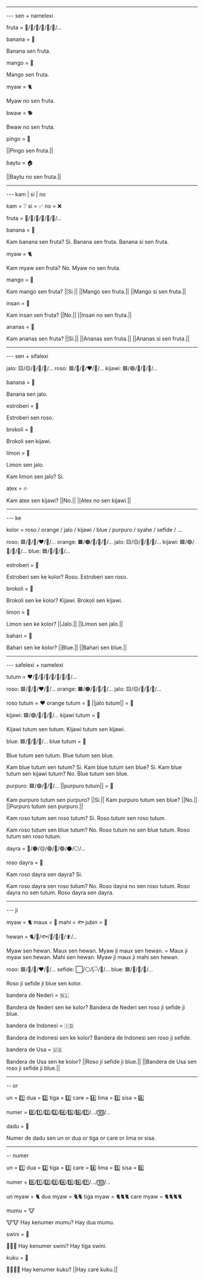 -------------------
--- sen + namelexi

fruta = 🍌/🥭/🍎/🍊/🍋/🍍/...

banana = 🍌

Banana sen fruta.

mango = 🥭

Mango sen fruta.

myaw = 🐈

Myaw no sen fruta.

bwaw = 🐕

Bwaw no sen fruta.

pingo = 🍎

||Pingo sen fruta.||

baytu = 🏠

||Baytu no sen fruta.||

----------------------
--- kam | si | no

kam = ❔
si = ✅
no = ❌

fruta = 🍌/🥭/🍎/🍊/🍋/🍍/...

banana = 🍌

Kam banana sen fruta?
Si.
Banana sen fruta.
Banana si sen fruta.

myaw = 🐈

Kam myaw sen fruta?
No.
Myaw no sen fruta.

mango = 🥭

Kam mango sen fruta?
||Si.||
||Mango sen fruta.||
||Mango si sen fruta.||

insan = 🧍

Kam insan sen fruta?
||No.||
||Insan no sen fruta.||

ananas = 🍍

Kam ananas sen fruta?
||Si.||
||Ananas sen fruta.||
||Ananas si sen fruta.||

--------------------
--- sen + sifalexi

jalo: 🟨/🟡/📒/💛/🍌/...
roso: 🟥/🔴/📕/❤️/🚗/...
kijawi: 🟩/🟢/📗/💚/🍏/...

banana = 🍌

Banana sen jalo.

estroberi = 🍓

Estroberi sen roso.

brokoli = 🥦

Brokoli sen kijawi.

limon = 🍋

Limon sen jalo.

Kam limon sen jalo?
Si.

atex = 🔥

Kam atex sen kijawi?
||No.||
||Atex no sen kijawi.||

------------------------
--- ke

kolor = roso / orange / jalo / kijawi / blue / purpuro / syahe / sefide / ...

roso: 🟥/🔴/📕/❤️/🚗/...
orange: 🟧/🟠/📙/🧡/🍊/...
jalo: 🟨/🟡/📒/💛/🍌/...
kijawi: 🟩/🟢/📗/💚/🍏/...
blue: 🟦/🔵/📘/💙/...

estroberi = 🍓

Estroberi sen ke kolor?
Roso.
Estroberi sen roso.

brokoli = 🥦

Brokoli sen ke kolor?
Kijawi.
Brokoli sen kijawi.

limon = 🍋

Limon sen ke kolor?
||Jalo.||
||Limon sen jalo.||

bahari = 🌊

Bahari sen ke kolor?
||Blue.||
||Bahari sen blue.||

-----------------------
--- safelexi + namelexi

tutum = ❤️/🧡/💛/💚/💙/💜/🖤/🤍/...

roso: 🟥/🔴/📕/❤️/🚗/...
orange: 🟧/🟠/📙/🧡/🍊/...
jalo: 🟨/🟡/📒/💛/🍌/...

roso tutum = ❤️
orange tutum = 🧡
||jalo tutum|| = 💛

kijawi: 🟩/🟢/📗/💚/🍏/...
kijawi tutum = 💚

Kijawi tutum sen tutum.
Kijawi tutum sen kijawi.

blue: 🟦/🔵/📘/💙/...
blue tutum = 💙

Blue tutum sen tutum.
Blue tutum sen blue.

Kam blue tutum sen tutum?
Si.
Kam blue tutum sen blue?
Si.
Kam blue tutum sen kijawi tutum?
No.
Blue tutum sen blue.

purpuro: 🟪/🟣/💜/🍆/...
||purpuro tutum|| = 💜

Kam purpuro tutum sen purpuro?
||Si.||
Kam purpuro tutum sen blue?
||No.||
||Purpuro tutum sen purpuro.||

Kam roso tutum sen roso tutum?
Si.
Roso tutum sen roso tutum.

Kam roso tutum sen blue tutum?
No.
Roso tutum no sen blue tutum.
Roso tutum sen roso tutum.

dayra = 🔴/🟠/🟡/🟢/🔵/🟣/⚫️/⚪️/...

roso dayra = 🔴

Kam roso dayra sen dayra?
Si.

Kam roso dayra sen roso tutum?
No.
Roso dayra no sen roso tutum.
Roso dayra no sen tutum.
Roso dayra sen dayra.

-------------------
--- ji

myaw = 🐈
maux = 🐁
mahi = 🐟
jubin = 🧀

hewan = 🐈/🐁/🐟/🐘/🐓/🦕/🪰/... 

Myaw sen hewan.
Maux sen hewan.
Myaw ji maux sen hewan.
= Maux ji myaw sen hewan.
Mahi sen hewan.
Myaw ji maux ji mahi sen hewan.

roso: 🟥/🔴/📕/❤️/🚗/...
sefide: ⬜/⚪/🏳️/🤍/...
blue: 🟦/🔵/📘/💙/...

Roso ji sefide ji blue sen kolor.

bandera de Nederi = 🇳🇱

Bandera de Nederi sen ke kolor?
Bandera de Nederi sen roso ji sefide ji blue.

bandera de Indonesi = 🇮🇩

Bandera de Indonesi sen ke kolor?
Bandera de Indonesi sen roso ji sefide.

bandera de Usa = 🇺🇸

Bandera de Usa sen ke kolor?
||Roso ji sefide ji blue.||
||Bandera de Usa sen roso ji sefide ji blue.||

-------------
-- or

un = 1️⃣
dua = 2️⃣
tiga = 3️⃣
care = 4️⃣
lima = 5️⃣
sisa = 6️⃣

numer = 0️⃣/1️⃣/2️⃣/3️⃣/4️⃣/5️⃣/6️⃣/7️⃣/.../🔟/...

dadu = 🎲

Numer de dadu sen un or dua or tiga or care or lima or sisa.

------------
-- numer

un = 1️⃣
dua = 2️⃣
tiga = 3️⃣
care = 4️⃣
lima = 5️⃣
sisa = 6️⃣

numer = 0️⃣/1️⃣/2️⃣/3️⃣/4️⃣/5️⃣/6️⃣/7️⃣/.../🔟/...

un myaw = 🐈
dua myaw = 🐈🐈
tiga myaw = 🐈🐈🐈
care myaw = 🐈🐈🐈🐈

mumu = 🐮

🐮🐮
Hay kenumer mumu?
Hay dua mumu.

swini = 🐖

🐖🐖🐖
Hay kenumer swini?
Hay tiga swini.

kuku = 🐔

🐔🐔🐔🐔
Hay kenumer kuku?
||Hay care kuku.||